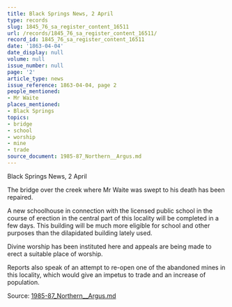 ```yaml
---
title: Black Springs News, 2 April
type: records
slug: 1845_76_sa_register_content_16511
url: /records/1845_76_sa_register_content_16511/
record_id: 1845_76_sa_register_content_16511
date: '1863-04-04'
date_display: null
volume: null
issue_number: null
page: '2'
article_type: news
issue_reference: 1863-04-04, page 2
people_mentioned:
- Mr Waite
places_mentioned:
- Black Springs
topics:
- bridge
- school
- worship
- mine
- trade
source_document: 1985-87_Northern__Argus.md
---
```


Black Springs News, 2 April

The bridge over the creek where Mr Waite was swept to his death has been repaired.

A new schoolhouse in connection with the licensed public school in the course of erection in the central part of this locality will be completed in a few days.  This building will be much more eligible for school and other purposes than the dilapidated building lately used.

Divine worship has been instituted here and appeals are being made to erect a suitable place of worship.

Reports also speak of an attempt to re-open one of the abandoned mines in this locality, which would give an impetus to trade and an increase of population.

Source: [1985-87_Northern__Argus.md](/downloads/markdown/1985-87_Northern__Argus.md)
